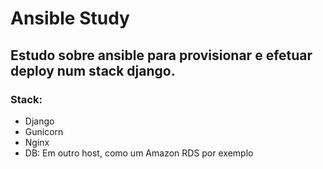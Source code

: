 # Ansible Study

## Estudo sobre ansible para provisionar e efetuar deploy num stack django.

### Stack:
* Django
* Gunicorn
* Nginx
* DB: Em outro host, como um Amazon RDS por exemplo

